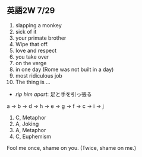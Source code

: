 ## 英語2W 7/29

1. slapping a monkey
2. sick of it
3. your primate brother
4. Wipe that off.
5. love and respect
6. you take over
7. on the verge
8. in one day (Rome was not built in a day)
9. most ridiculous job
10. The thing is ...


* *rip him apart*: 足と手を引っ張る


a -> b -> d -> h -> e -> g -> f -> c -> i -> j

1. C, Metaphor
2. A, Joking
3. A, Metaphor
4. C, Euphemism

Fool me once, shame on you.
(Twice, shame on me.)
